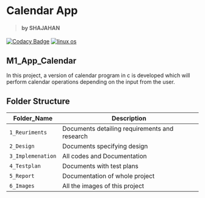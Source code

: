 # Calendar App
> #### by SHAJAHAN
[![Codacy Badge](https://api.codacy.com/project/badge/Grade/47a5d4b20a9d461a8c0b1ce4cd238329)](https://app.codacy.com/gh/syedshajahan/M1_App_Calendar?utm_source=github.com&utm_medium=referral&utm_content=syedshajahan/M1_App_Calendar&utm_campaign=Badge_Grade_Settings)
[![linux os](https://github.com/syedshajahan/M1_App_Calendar/actions/workflows/Windows_c-cpp.yml/badge.svg)](https://github.com/syedshajahan/M1_App_Calendar/actions/workflows/Windows_c-cpp.yml)

## M1_App_Calendar

In this project, a version of calendar program in c is developed which will perform calendar operations depending on the input from the user.

## Folder Structure

Folder_Name      |  Description
-----------------|--------------
`1_Reuriments`     |  Documents detailing requirements and research
`2_Design`         |  Documents specifying design
`3_Implemenation` |  All codes and Documentation
`4_Testplan`       |  Documents with test plans
  `5_Report`       |  Documentation of whole project
`6_Images`         |  All the images of this project
